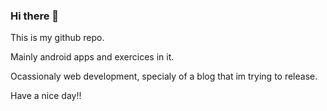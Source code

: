 ### Hi there 👋
This is my github repo.

Mainly android apps and exercices in it.

Ocassionaly web development, specialy of a blog that im trying to release.

Have a nice day!!
<!--
**RodrigoJavier101/RodrigoJavier101** is a ✨ _special_ ✨ repository because its `README.md` (this file) appears on your GitHub profile.

Here are some ideas to get you started:

- 🔭 I’m currently working on ...
- 🌱 I’m currently learning ...
- 👯 I’m looking to collaborate on ...
- 🤔 I’m looking for help with ...
- 💬 Ask me about ...
- 📫 How to reach me: ...
- 😄 Pronouns: ...
- ⚡ Fun fact: ...
-->
